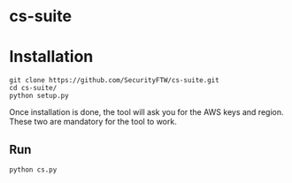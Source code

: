 # cs-suite

# Installation #
	git clone https://github.com/SecurityFTW/cs-suite.git
	cd cs-suite/
	python setup.py

Once installation is done, the tool will ask you for the AWS keys and region. These two are mandatory for the tool to work.

## Run ##
	python cs.py
